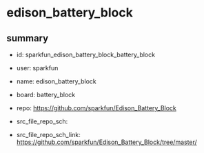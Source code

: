 # edison_battery_block
 
## summary 
* id: sparkfun_edison_battery_block_battery_block
* user: sparkfun
* name: edison_battery_block
* board: battery_block
* repo: https://github.com/sparkfun/Edison_Battery_Block



* src_file_repo_sch: 
* src_file_repo_sch_link: https://github.com/sparkfun/Edison_Battery_Block/tree/master/




